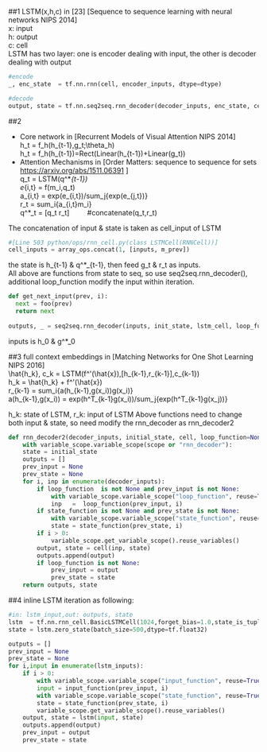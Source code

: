 ##1
LSTM(x,h,c) in [23] [Sequence to sequence learning with neural networks NIPS 2014]        
x: input    
h: output    
c: cell     
LSTM has two layer: one is encoder dealing with input, the other is decoder dealing with output  
```python
#encode
_, enc_state  = tf.nn.rnn(cell, encoder_inputs, dtype=dtype)    

#decode
output, state = tf.nn.seq2seq.rnn_decoder(decoder_inputs, enc_state, cell)
```

##2
+ Core network in [Recurrent Models of Visual Attention NIPS 2014]    
h_t = f_h(h_{t-1},g_t;\theta_h)     
h_t = f_h(h_{t-1})=Rect(Linear(h_{t-1})+Linear(g_t))    
+ Attention Mechanisms in [Order Matters: sequence to sequence for sets https://arxiv.org/abs/1511.06391 ]      
q_t = LSTM(q^\*_{t-1})    
e_{i,t} = f(m_i,q_t)     
a_{i,t} = exp(e_{i,t})/sum_j{exp(e_{j,t})}     
r_t = sum_i{a_{i,t}m_i}    
q^\*_t = [q_t r_t] &emsp;&emsp; #concatenate(q_t,r_t)      

The concatenation of input & state is taken as cell_input of LSTM     
```python
#[Line 503 python/ops/rnn_cell.py(class LSTMCell(RNNCell))] 
cell_inputs = array_ops.concat(1, [inputs, m_prev]) 
```
the state is h_{t-1} & q^\*_{t-1}, then feed  g_t & r_t as inputs.      
All above are functions from state to seq, so use seq2seq.rnn_decoder(), additional loop_function modify the input within iteration.       
```python
def get_next_input(prev, i):
  next = foo(prev)
  return next
  
outputs, _ = seq2seq.rnn_decoder(inputs, init_state, lstm_cell, loop_function=get_next_input)
```
inputs is h_0 & g^\*_0

##3
full context embeddings in [Matching Networks for One Shot Learning NIPS 2016]     
\hat{h_k}, c_k    = LSTM(f^'(\hat{x}),[h_{k-1},r_{k-1}],c_{k-1})      
h_k               = \hat{h_k} + f^'(\hat{x})     
r_{k-1}           = sum_i{a(h_{k-1},g(x_i))g(x_i)}    
a(h_{k-1},g(x_i)) = exp(h^T_{k-1}g(x_i))/sum_j{exp(h^T_{k-1}g(x_j))}     

h_k: state of LSTM, r_k: input of LSTM
Above functions need to change both input & state, so need modify the rnn_decoder as rnn_decoder2
```python
def rnn_decoder2(decoder_inputs, initial_state, cell, loop_function=None,state_function=None,scope=None):
    with variable_scope.variable_scope(scope or "rnn_decoder"):
    state = initial_state
    outputs = []
    prev_input = None
    prev_state = None
    for i, inp in enumerate(decoder_inputs):
        if loop_function  is not None and prev_input is not None:
            with variable_scope.variable_scope("loop_function", reuse=True):
            inp   =  loop_function(prev_input, i)
        if state_function is not None and prev_state is not None:
            with variable_scope.variable_scope("state_function", reuse=True):
            state = state_function(prev_state, i)        
        if i > 0:
            variable_scope.get_variable_scope().reuse_variables()
        output, state = cell(inp, state)
        outputs.append(output)
        if loop_function is not None:
            prev_input = output
            prev_state = state
    return outputs, state
```

##4
inline LSTM iteration as following:
```python
#in: lstm_input,out: outputs, state
lstm  = tf.nn.rnn_cell.BasicLSTMCell(1024,forget_bias=1.0,state_is_tuple=True)
state = lstm.zero_state(batch_size=500,dtype=tf.float32)

outputs = []
prev_input = None
prev_state = None
for i,input in enumerate(lstm_inputs):
    if i > 0:
        with variable_scope.variable_scope("input_function", reuse=True):
        input = input_function(prev_input, i)
        with variable_scope.variable_scope("state_function", reuse=True):
        state = state_function(prev_state, i)
        variable_scope.get_variable_scope().reuse_variables()
    output, state = lstm(input, state)
    outputs.append(output)
    prev_input = output
    prev_state = state   
```
